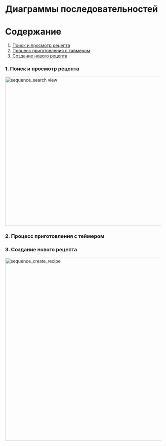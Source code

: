 # Диаграммы последовательностей

# Содержание
1. [Поиск и просмотр рецепта](#1)
2. [Процесс приготовления с таймером](#2)
3. [Создание нового рецепта](#3)


### 1. Поиск и просмотр рецепта<a name="1"></a>

<img width="1125" height="483" alt="sequence_search view" src="https://github.com/user-attachments/assets/6e128e61-6a1b-4eab-904f-145b26a03472" />

### 2. Процесс приготовления с теймером<a name="2"></a>



### 3. Создание нового рецепта<a name="3"></a>

<img width="879" height="592" alt="sequence_create_recipe" src="https://github.com/user-attachments/assets/f5e34173-d7cd-486b-86f8-b4b31b641f53" />

